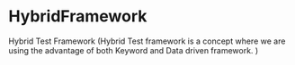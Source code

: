 # HybridFramework
Hybrid Test Framework (Hybrid Test framework is a concept where we are using the advantage of both Keyword and Data driven framework. )

